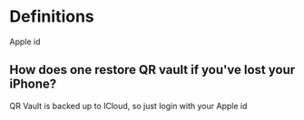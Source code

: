 
# Definitions
Apple id<br/>

## How does one restore QR vault if you've lost your iPhone?

QR Vault is backed up to ICloud, so just login with your Apple id